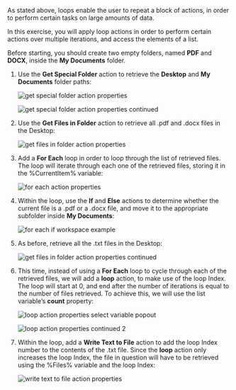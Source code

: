 As stated above, loops enable the user to repeat a block of actions, in order to perform certain tasks on large amounts of data.

In this exercise, you will apply loop actions in order to perform certain actions over multiple iterations, and access the elements of a list.

Before starting, you should create two empty folders, named **PDF** and **DOCX**, inside the **My Documents** folder.

1. Use the **Get Special Folder** action to retrieve the **Desktop** and **My Documents** folder paths:

    ![get special folder action properties](..\media\get-special-folder-action-properties.png)

    ![get special folder action properties continued](..\media\get-special-folder-action-properties-continued.png)

2. Use the **Get Files in Folder** action to retrieve all .pdf and .docx files in the Desktop:

    ![get files in folder action properties](..\media\get-files-in-folder-action-properties.png)

3. Add a **For Each** loop in order to loop through the list of retrieved files. The loop will iterate through each one of the retrieved files, storing it in the %CurrentItem% variable:
 
    ![for each action properties](..\media\for-each-action-properties.png)

4. Within the loop, use the **If** and **Else** actions to determine whether the current file is a .pdf or a .docx file, and move it to the appropriate subfolder inside **My Documents**:

    ![for each if workspace example](..\media\for-each-if-workspace-example.png)

5. As before, retrieve all the .txt files in the Desktop:
 
    ![get files in folder action properties continued](..\media\get-files-in-folder-action-properties-continued.png)

6. This time, instead of using a **For Each** loop to cycle through each of the retrieved files, we will add a **loop** action, to make use of the loop Index. The loop will start at 0, and end after the number of iterations is equal to the number of files retrieved. To achieve this, we will use the list variable’s **count** property:

    ![loop action properties select variable popout](..\media\loop-action-properties-select-variable-popout.png)

    ![loop action properties continued 2](..\media\loop-action-properties-continued-2.png)

7. Within the loop, add a **Write Text to File** action to add the loop Index number to the contents of the .txt file. Since the **loop** action only increases the loop Index, the file in question will have to be retrieved using the %Files% variable and the loop Index:

    ![write text to file action properties](..\media\write-text-to-file-action-properties.png)

